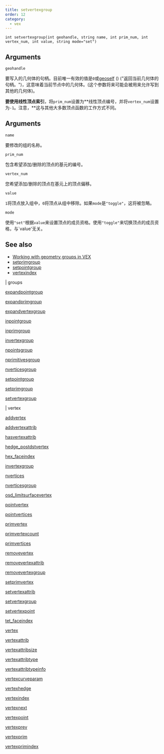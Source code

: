 ```yaml
---
title: setvertexgroup
order: 12
category:
  - vex
---
```


`int setvertexgroup(int geohandle, string name, int prim_num, int vertex_num, int value, string mode="set")`

## Arguments

`geohandle`

要写入的几何体的句柄。目前唯一有效的值是`0`或[geoself](geoself.html) () ("返回当前几何体的句柄。")，这意味着当前节点中的几何体。(这个参数将来可能会被用来允许写到其他的几何体)。

**要使用线性顶点索引**，将`prim_num`设置为**线性顶点编号，并将`vertex_num`设置为`-1`。注意，**这与其他大多数顶点函数的工作方式不同。

## Arguments

`name`

要修改的组的名称。

`prim_num`

包含希望添加/删除的顶点的基元的编号。

`vertex_num`

您希望添加/删除的顶点在基元上的顶点偏移。

`value`

`1`将顶点放入组中，`0`将顶点从组中移除。如果`mode`是`"toggle"`，这将被忽略。

`mode`

使用`"set"`根据`value`来设置顶点的成员资格。使用`"toggle"`来切换顶点的成员资格，与`value'无关。

## See also

- [Working with geometry groups in VEX](../groups.html)
- [setprimgroup](setprimgroup.html)
- [setpointgroup](setpointgroup.html)
- [vertexindex](vertexindex.html)

|
groups

[expandpointgroup](expandpointgroup.html)

[expandprimgroup](expandprimgroup.html)

[expandvertexgroup](expandvertexgroup.html)

[inpointgroup](inpointgroup.html)

[inprimgroup](inprimgroup.html)

[invertexgroup](invertexgroup.html)

[npointsgroup](npointsgroup.html)

[nprimitivesgroup](nprimitivesgroup.html)

[nverticesgroup](nverticesgroup.html)

[setpointgroup](setpointgroup.html)

[setprimgroup](setprimgroup.html)

[setvertexgroup](setvertexgroup.html)

|
vertex

[addvertex](addvertex.html)

[addvertexattrib](addvertexattrib.html)

[hasvertexattrib](hasvertexattrib.html)

[hedge_postdstvertex](hedge_postdstvertex.html)

[hex_faceindex](hex_faceindex.html)

[invertexgroup](invertexgroup.html)

[nvertices](nvertices.html)

[nverticesgroup](nverticesgroup.html)

[osd_limitsurfacevertex](osd_limitsurfacevertex.html)

[pointvertex](pointvertex.html)

[pointvertices](pointvertices.html)

[primvertex](primvertex.html)

[primvertexcount](primvertexcount.html)

[primvertices](primvertices.html)

[removevertex](removevertex.html)

[removevertexattrib](removevertexattrib.html)

[removevertexgroup](removevertexgroup.html)

[setprimvertex](setprimvertex.html)

[setvertexattrib](setvertexattrib.html)

[setvertexgroup](setvertexgroup.html)

[setvertexpoint](setvertexpoint.html)

[tet_faceindex](tet_faceindex.html)

[vertex](vertex.html)

[vertexattrib](vertexattrib.html)

[vertexattribsize](vertexattribsize.html)

[vertexattribtype](vertexattribtype.html)

[vertexattribtypeinfo](vertexattribtypeinfo.html)

[vertexcurveparam](vertexcurveparam.html)

[vertexhedge](vertexhedge.html)

[vertexindex](vertexindex.html)

[vertexnext](vertexnext.html)

[vertexpoint](vertexpoint.html)

[vertexprev](vertexprev.html)

[vertexprim](vertexprim.html)

[vertexprimindex](vertexprimindex.html)
